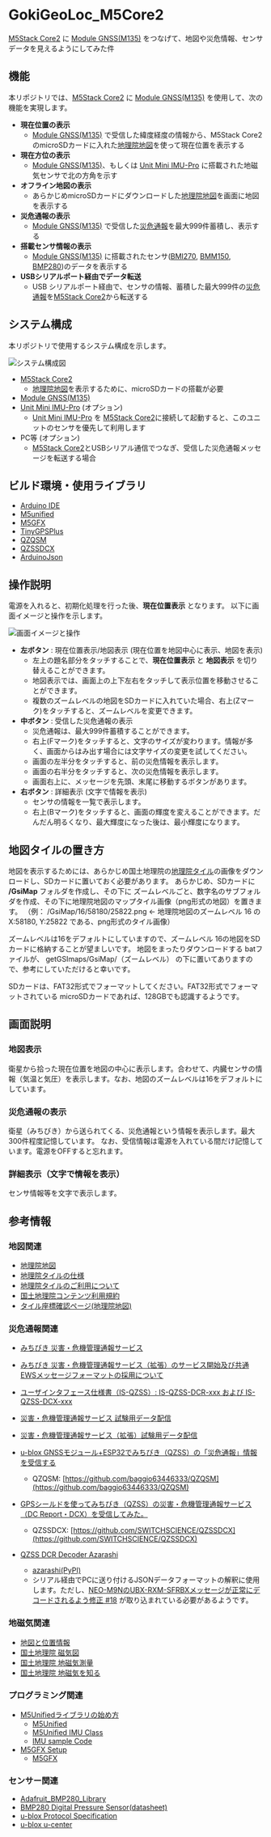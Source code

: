# GokiGeoLoc_M5Core2

[M5Stack Core2](https://docs.m5stack.com/en/core/core2) に [Module GNSS(M135)](https://docs.m5stack.com/en/module/GNSS%20Module) をつなげて、地図や災危情報、センサデータを見えるようにしてみた件

## 機能

本リポジトリでは、[M5Stack Core2](https://docs.m5stack.com/en/core/core2) に [Module GNSS(M135)](https://docs.m5stack.com/en/module/GNSS%20Module) を使用して、次の機能を実現します。

- **現在位置の表示**
  - [Module GNSS(M135)](https://docs.m5stack.com/ja/module/GNSS%20Module) で受信した緯度経度の情報から、M5Stack Core2のmicroSDカードに入れた[地理院地図](https://maps.gsi.go.jp/help/howtouse.html)を使って現在位置を表示する
- **現在方位の表示**
  - [Module GNSS(M135)](https://docs.m5stack.com/ja/module/GNSS%20Module)、もしくは [Unit Mini IMU-Pro](https://docs.m5stack.com/ja/unit/IMU%20Pro%20Mini%20Unit) に搭載された地磁気センサで北の方角を示す
- **オフライン地図の表示**
  - あらかじめmicroSDカードにダウンロードした[地理院地図](https://maps.gsi.go.jp/help/howtouse.html)を画面に地図を表示する
- **災危通報の表示**
  - [Module GNSS(M135)](https://docs.m5stack.com/ja/module/GNSS%20Module) で受信した[災危通報](https://qzss.go.jp/technical/system/dcr.html)を最大999件蓄積し、表示する
- **搭載センサ情報の表示**
  - [Module GNSS(M135)](https://docs.m5stack.com/ja/module/GNSS%20Module) に搭載されたセンサ([BMI270](https://www.bosch-sensortec.com/media/boschsensortec/downloads/datasheets/bst-bmi270-ds000.pdf), [BMM150](https://www.bosch-sensortec.com/media/boschsensortec/downloads/datasheets/bst-bmm150-ds001.pdf), [BMP280](https://www.bosch-sensortec.com/media/boschsensortec/downloads/product_flyer/bst-bmp280-fl000.pdf))のデータを表示する
- **USBシリアルポート経由でデータ転送**
  - USB シリアルポート経由で、センサの情報、蓄積した最大999件の[災危通報](https://qzss.go.jp/technical/system/dcr.html)を[M5Stack Core2](https://docs.m5stack.com/ja/core/core2)から転送する

## システム構成

本リポジトリで使用するシステム構成を示します。

![システム構成図](https://github.com/MRSa/GokiGeoLoc_M5Core2/blob/main/images/system.png?raw=true)

- [M5Stack Core2](https://docs.m5stack.com/ja/core/core2)
  - [地理院地図](https://maps.gsi.go.jp/help/howtouse.html)を表示するために、microSDカードの搭載が必要
- [Module GNSS(M135)](https://docs.m5stack.com/ja/module/GNSS%20Module)
- [Unit Mini IMU-Pro](https://docs.m5stack.com/ja/unit/IMU%20Pro%20Mini%20Unit) (オプション)
  - [Unit Mini IMU-Pro](https://docs.m5stack.com/ja/unit/IMU%20Pro%20Mini%20Unit) を [M5Stack Core2](https://docs.m5stack.com/ja/core/core2)に接続して起動すると、このユニットのセンサを優先して利用します
- PC等 (オプション)
  - [M5Stack Core2](https://docs.m5stack.com/ja/core/core2)とUSBシリアル通信でつなぎ、受信した災危通報メッセージを転送する場合

## ビルド環境・使用ライブラリ

- [Arduino IDE](https://www.arduino.cc/en/software/)
- [M5unified](https://github.com/m5stack/M5Unified)
- [M5GFX](https://github.com/m5stack/M5GFX)
- [TinyGPSPlus](https://github.com/mikalhart/TinyGPSPlus)
- [QZQSM](https://github.com/baggio63446333/QZQSM)
- [QZSSDCX](https://github.com/SWITCHSCIENCE/QZSSDCX)
- [ArduinoJson](https://arduinojson.org/)

## 操作説明

電源を入れると、初期化処理を行った後、**現在位置表示** となります。
以下に画面イメージと操作を示します。

![画面イメージと操作](https://github.com/MRSa/GokiGeoLoc_M5Core2/blob/main/images/instruction.png?raw=true)

- **左ボタン** : 現在位置表示/地図表示 (現在位置を地図中心に表示、地図を表示)
  - 左上の題名部分をタッチすることで、**現在位置表示** と **地図表示** を切り替えることができます。
  - 地図表示では、画面上の上下左右をタッチして表示位置を移動させることができます。
  - 複数のズームレベルの地図をSDカードに入れていた場合、右上(Zマーク)をタッチすると、ズームレベルを変更できます。
- **中ボタン** : 受信した災危通報の表示
  - 災危通報は、最大999件蓄積することができます。
  - 右上(Fマーク)をタッチすると、文字のサイズが変わります。情報が多く、画面からはみ出す場合には文字サイズの変更を試してください。
  - 画面の左半分をタッチすると、前の災危情報を表示します。
  - 画面の右半分をタッチすると、次の災危情報を表示します。
  - 画面右上に、メッセージを先頭、末尾に移動するボタンがあります。
- **右ボタン** : 詳細表示 (文字で情報を表示)
  - センサの情報を一覧で表示します。
  - 右上(Bマーク)をタッチすると、画面の輝度を変えることができます。だんだん明るくなり、最大輝度になった後は、最小輝度になります。

## 地図タイルの置き方

地図を表示するためには、あらかじめ国土地理院の[地理院タイル](https://maps.gsi.go.jp/development/siyou.html)の画像をダウンロードし、SDカードに置いておく必要があります。
あらかじめ、SDカードに **/GsiMap** フォルダを作成し、その下に ズームレベルごと、数字名のサブフォルダを作成、その下に地理院地図のマップタイル画像（png形式の地図）を置きます。
（例： /GsiMap/16/58180/25822.png  ← 地理院地図のズームレベル 16 の X:58180, Y:25822 である、png形式のタイル画像）

ズームレベルは16をデフォルトにしていますので、ズームレベル 16の地図をSDカードに格納することが望ましいです。
地図をまったりダウンロードする batファイルが、 getGSImaps/GsiMap/（ズームレベル） の下に置いてありますので、参考にしていただけると幸いです。

SDカードは、FAT32形式でフォーマットしてください。FAT32形式でフォーマットされている microSDカードであれば、128GBでも認識するようです。

## 画面説明

### 地図表示

衛星から拾った現在位置を地図の中心に表示します。合わせて、内臓センサの情報（気温と気圧）を表示します。なお、地図のズームレベルは16をデフォルトにしています。

### 災危通報の表示

衛星（みちびき）から送られてくる、災危通報という情報を表示します。最大300件程度記憶しています。
なお、受信情報は電源を入れている間だけ記憶しています。電源をOFFすると忘れます。

### 詳細表示（文字で情報を表示）

センサ情報等を文字で表示します。

## 参考情報

### 地図関連

- [地理院地図](https://maps.gsi.go.jp/help/howtouse.html)
- [地理院タイルの仕様](https://maps.gsi.go.jp/development/siyou.html)
- [地理院タイルのご利用について](https://maps.gsi.go.jp/development/ichiran.html)
- [国土地理院コンテンツ利用規約](https://www.gsi.go.jp/kikakuchousei/kikakuchousei40182.html)
- [タイル座標確認ページ(地理院地図)](https://maps.gsi.go.jp/development/tileCoordCheck.html#16/35.6104/139.5950)

### 災危通報関連

- [みちびき 災害・危機管理通報サービス](https://qzss.go.jp/technical/system/dcr.html)
- [みちびき 災害・危機管理通報サービス（拡張）のサービス開始及び共通EWSメッセージフォーマットの採用について](https://qzss.go.jp/info/information/dcx_240401.html)
- [ユーザインタフェース仕様書（IS-QZSS）: IS-QZSS-DCR-xxx および IS-QZSS-DCX-xxx](https://qzss.go.jp/technical/download/ps-is-qzss.html)
- [災害・危機管理通報サービス 試験用データ配信](https://qzss.go.jp/technical/dod/dc-report/test-data-distribution.html)
- [災害・危機管理通報サービス（拡張）試験用データ配信](https://qzss.go.jp/technical/dod/dc-report/dcx-test-data-distribution.html)

- [u-blox GNSSモジュール+ESP32でみちびき（QZSS）の「災危通報」情報を受信する](https://qiita.com/ta-oot/items/d721de91bfcbd952574b)
  - QZQSM: [https://github.com/baggio63446333/QZQSM](https://github.com/baggio63446333/QZQSM)
- [GPSシールドを使ってみちびき（QZSS）の災害・危機管理通報サービス（DC Report・DCX）を受信してみた。](https://www.switch-science.com/blogs/magazine/gps-qzss-dc-report-dcx-receiving)
  - QZSSDCX: [https://github.com/SWITCHSCIENCE/QZSSDCX](https://github.com/SWITCHSCIENCE/QZSSDCX)
- [QZSS DCR Decoder Azarashi](https://github.com/nbtk/azarashi)
  - [azarashi(PyPI)](https://pypi.org/project/azarashi/)
  - シリアル経由でPCに送り付けるJSONデータフォーマットの解釈に使用します。ただし、[NEO-M9NのUBX-RXM-SFRBXメッセージが正常にデコードされるよう修正 #18](https://github.com/nbtk/azarashi/pull/18) が取り込まれている必要があるようです。

### 地磁気関連

- [地図と位置情報](https://internet.watch.impress.co.jp/docs/column/chizu3/1431412.html)
- [国土地理院 磁気図](https://www.gsi.go.jp/buturisokuchi/menu03_magnetic_chart.html)
- [国土地理院 地磁気測量](https://vldb.gsi.go.jp/sokuchi/geomag/menu_04/index.html)
- [国土地理院 地磁気を知る](https://www.gsi.go.jp/buturisokuchi/menu01_index.html)

### プログラミング関連

- [M5Unifiedライブラリの始め方](https://docs.m5stack.com/ja/arduino/m5unified/helloworld)
  - [M5Unified](https://github.com/m5stack/M5Unified)
  - [M5Unified IMU Class](https://docs.m5stack.com/en/arduino/m5unified/imu_class)
  - [IMU sample Code](https://github.com/m5stack/M5Unified/blob/master/examples/Basic/Imu/Imu.ino)
- [M5GFX Setup](https://docs.m5stack.com/ja/arduino/m5gfx/m5gfx)
  - [M5GFX](https://github.com/M5Stack/M5GFX)

### センサー関連

- [Adafruit_BMP280_Library](https://github.com/adafruit/Adafruit_BMP280_Library/tree/master)
- [BMP280 Digital Pressure Sensor(datasheet)](https://cdn-shop.adafruit.com/datasheets/BST-BMP280-DS001-11.pdf)
- [u-blox Protocol Specification](https://m5stack.oss-cn-shenzhen.aliyuncs.com/resource/docs/products/module/GNSS%20Module/u-blox8-M8_ReceiverDescrProtSpec__UBX-13003221__Public.pdf)
- [u-blox u-center](https://www.u-blox.com/en/product/u-center)
